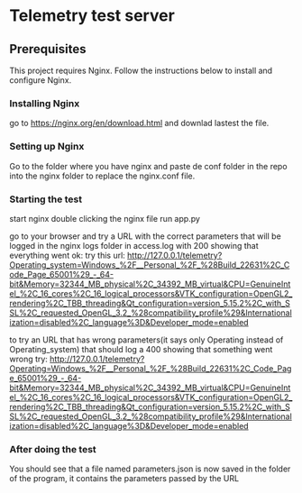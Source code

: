 # Telemetry test server

## Prerequisites

This project requires Nginx. Follow the instructions below to install and configure Nginx.

### Installing Nginx

go to https://nginx.org/en/download.html and downlad lastest the file.

### Setting up Nginx

Go to the folder where you have nginx and paste de conf folder in the repo into the nginx folder to replace the nginx.conf file.

### Starting the test

start nginx double clicking the nginx file
run app.py 

go to your browser and try a URL with the correct parameters that will be logged in the nginx logs folder in access.log with 200 showing that everything went ok:
try this url: http://127.0.0.1/telemetry?Operating_system=Windows_%2F__Personal_%2F_%28Build_22631%2C_Code_Page_65001%29_-_64-bit&Memory=32344_MB_physical%2C_34392_MB_virtual&CPU=GenuineIntel_%2C_16_cores%2C_16_logical_processors&VTK_configuration=OpenGL2_rendering%2C_TBB_threading&Qt_configuration=version_5.15.2%2C_with_SSL%2C_requested_OpenGL_3.2_%28compatibility_profile%29&Internationalization=disabled%2C_language%3D&Developer_mode=enabled

to try an URL that has wrong parameters(it says only Operating instead of Operating_system) that should log a 400 showing that something went wrong try:
http://127.0.0.1/telemetry?Operating=Windows_%2F__Personal_%2F_%28Build_22631%2C_Code_Page_65001%29_-_64-bit&Memory=32344_MB_physical%2C_34392_MB_virtual&CPU=GenuineIntel_%2C_16_cores%2C_16_logical_processors&VTK_configuration=OpenGL2_rendering%2C_TBB_threading&Qt_configuration=version_5.15.2%2C_with_SSL%2C_requested_OpenGL_3.2_%28compatibility_profile%29&Internationalization=disabled%2C_language%3D&Developer_mode=enabled

### After doing the test

You should see that a file named parameters.json is now saved in the folder of the program, it contains the parameters passed by the URL